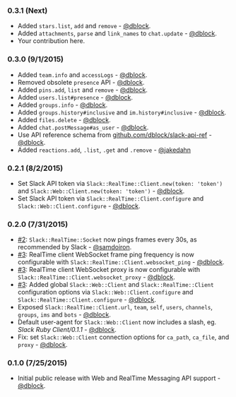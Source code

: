 ### 0.3.1 (Next)

* Added `stars.list`, `add` and `remove` - [@dblock](https://github.com/dblock).
* Added `attachments`, `parse` and `link_names` to `chat.update` - [@dblock](https://github.com/dblock).
* Your contribution here.

### 0.3.0 (9/1/2015)

* Added `team.info` and `accessLogs` - [@dblock](https://github.com/dblock).
* Removed obsolete `presence` API - [@dblock](https://github.com/dblock).
* Added `pins.add`, `list` and `remove` - [@dblock](https://github.com/dblock).
* Added `users.list#presence` - [@dblock](https://github.com/dblock).
* Added `groups.info` - [@dblock](https://github.com/dblock).
* Added `groups.history#inclusive` and `im.history#inclusive` - [@dblock](https://github.com/dblock).
* Added `files.delete` - [@dblock](https://github.com/dblock).
* Added `chat.postMessage#as_user` - [@dblock](https://github.com/dblock).
* Use API reference schema from [github.com/dblock/slack-api-ref](https://github.com/dblock/slack-api-ref) - [@dblock](https://github.com/dblock).
* Added `reactions.add`, `.list`, `.get` and `.remove` - [@jakedahn](https://github.com/jakedahn)

### 0.2.1 (8/2/2015)

* Set Slack API token via `Slack::RealTime::Client.new(token: 'token')` and `Slack::Web::Client.new(token: 'token')` - [@dblock](https://github.com/dblock).
* Set Slack API token via `Slack::RealTime::Client.configure` and `Slack::Web::Client.configure` - [@dblock](https://github.com/dblock).

### 0.2.0 (7/31/2015)

* [#2](https://github.com/dblock/slack-ruby-client/pull/2): `Slack::RealTime::Socket` now pings frames every 30s, as recommended by Slack - [@samdoiron](https://github.com/samdoiron).
* [#3](https://github.com/dblock/slack-ruby-client/issues/3): RealTime client WebSocket frame ping frequency is now configurable with `Slack::RealTime::Client.websocket_ping` - [@dblock](https://github.com/dblock).
* [#3](https://github.com/dblock/slack-ruby-client/issues/3): RealTime client WebSocket proxy is now configurable with `Slack::RealTime::Client.websocket_proxy` - [@dblock](https://github.com/dblock).
* [#3](https://github.com/dblock/slack-ruby-client/issues/3): Added global `Slack::Web::Client` and `Slack::RealTime::Client` configuration options via `Slack::Web::Client.configure` and `Slack::RealTime::Client.configure` - [@dblock](https://github.com/dblock).
* Exposed `Slack::RealTime::Client.url`, `team`, `self`, `users`, `channels`, `groups`, `ims` and `bots` - [@dblock](https://github.com/dblock).
* Default user-agent for `Slack::Web::Client` now includes a slash, eg. _Slack Ruby Client/0.1.1_ - [@dblock](https://github.com/dblock).
* Fix: set `Slack::Web::Client` connection options for `ca_path`, `ca_file`, and `proxy` - [@dblock](https://github.com/dblock).

### 0.1.0 (7/25/2015)

* Initial public release with Web and RealTime Messaging API support - [@dblock](https://github.com/dblock).

